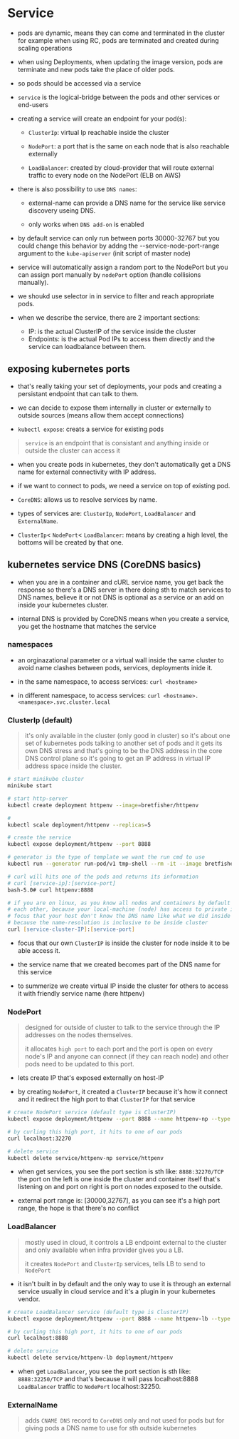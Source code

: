# Service

- pods are dynamic, means they can come and terminated in the cluster for example when using RC, pods are terminated and created during scaling operations

- when using Deployments, when updating the image version, pods are terminate and new pods take the place of older pods.

- so pods should be accessed via a service

- `service` is the logical-bridge between the pods and other services or end-users

- creating a service will create an endpoint for your pod(s):

  - `ClusterIp`: virtual Ip reachable inside the cluster

  - `NodePort`: a port that is the same on each node that is also reachable externally

  - `LoadBalancer`: created by cloud-provider that will route external traffic to every node on the NodePort (ELB on AWS)

- there is also possibility to use `DNS names`:

  - external-name can provide a DNS name for the service like service discovery useing DNS.

  - only works when `DNS add-on` is enabled

- by default service can only run between ports 30000-32767 but you could change this behavior by addng the --service-node-port-range argument to the `kube-apiserver` (init script of master node)

- service will automatically assign a random port to the NodePort but you can assign port manually by `nodePort` option (handle collisions manually).

- we shoukd use selector in in service to filter and reach appropriate pods.

- when we describe the service, there are 2 important sections:
  - IP: is the actual ClusterIP of the service inside the cluster
  - Endpoints: is the actual Pod IPs to access them directly and the service can loadbalance between them.

## exposing kubernetes ports

- that's really taking your set of deployments, your pods and creating a persistant endpoint that can talk to them.

- we can decide to expose them internally in cluster or externally to outside sources (means allow them accept connections)

- `kubectl expose`: creats a service for existing pods

> `service` is an endpoint that is consistant and anything inside or outside the cluster can access it

- when you create pods in kubernetes, they don't automatically get a DNS name for external connectivity with IP address.

- if we want to connect to pods, we need a service on top of existing pod.

- `CoreDNS`: allows us to resolve services by name.

- types of services are: `ClusterIp`, `NodePort`, `LoadBalancer` and `ExternalName`.

- `ClusterIp`< `NodePort`< `LoadBalancer`: means by creating a high level, the bottoms will be created by that one.

## kubernetes service DNS (CoreDNS basics)

- when you are in a container and cURL service name, you get back the response so there's a DNS server in there doing sth to match services to DNS names, believe it or not DNS is optional as a service or an add on inside your kubernetes cluster.

- internal DNS is provided by CoreDNS means when you create a service, you get the hostname that matches the service

### namespaces

- an orginazational parameter or a virtual wall inside the same cluster to avoid name clashes between pods, services, deployments inide it.

- in the same namespace, to access services: `curl <hostname>`

- in different namespace, to access services: `curl <hostname>.<namespace>.svc.cluster.local`

### ClusterIp (default)

> it's only available in the cluster (only good in cluster) so it's about one set of kubernetes pods talking to another set of pods and it gets its own DNS stress and that's going to be the DNS address in the core DNS control plane so it's going to get an IP address in virtual IP address space inside the cluster.

``` zsh
# start minikube cluster
minikube start

# start http-server
kubectl create deployment httpenv --image=bretfisher/httpenv

# 
kubectl scale deployment/httpenv --replicas=5

# create the service
kubectl expose deployment/httpenv --port 8888

# generator is the type of template we want the run cmd to use
kubectl run --generator run-pod/v1 tmp-shell --rm -it --image bretfisher/netshoot -- bash

# curl will hits one of the pods and returns its information
# curl [service-ip]:[service-port]
bash-5.0# curl httpenv:8888

# if you are on linux, as you know all nodes and containers by default can talk to
# each other, because your local-machine (node) has access to private ip addresses
# focus that your host don't know the DNS name like what we did inside pod (above-cmd)
# because the name-resolution is inclusive to be inside cluster
curl [service-cluster-IP]:[service-port]
```

- focus that our own `ClusterIP` is inside the cluster for node inside it to be able access it.

- the service name that we created becomes part of the DNS name for this service

- to summerize we create virtual IP inside the cluster for others to access it with friendly service name (here httpenv)

### NodePort

> designed for outside of cluster to talk to the service through the IP addresses on the nodes themselves.
>
> it allocates `high port` to each port and the port is open on every node's IP and anyone can connect (if they can reach node) and other pods need to be updated to this port.

- lets create IP that's exposed externally on host-IP

- by creating `NodePort`, it created a `ClusterIP` because it's how it connect and it redirect the high port to that `ClusterIP` for that service

``` bash
# create NodePort service (default type is ClusterIP)
kubectl expose deployment/httpenv --port 8888 --name httpenv-np --type NodePort

# by curling this high port, it hits to one of our pods
curl localhost:32270

# delete service
kubectl delete service/httpenv-np service/httpenv
```

- when get services, you see the port section is sth like: `8888:32270/TCP` the port on the left is one inside the cluster and container itself that's listening on and port on right is port on nodes exposed to the outside.

- external port range is: [30000,32767], as you can see it's a high port range, the hope is that there's no conflict

### LoadBalancer

> mostly used in cloud, it controls a LB endpoint external to the cluster and only available when infra provider gives you a LB.
>
> it creates `NodePort` and `ClusterIp` services, tells LB to send to `NodePort`

- it isn't built in by default and the only way to use it is through an external service usually in cloud service and it's a plugin in your kubernetes vendor.

``` bash
# create LoadBalancer service (default type is ClusterIP)
kubectl expose deployment/httpenv --port 8888 --name httpenv-lb --type LoadBalancer

# by curling this high port, it hits to one of our pods
curl localhost:8888

# delete service
kubectl delete service/httpenv-lb deployment/httpenv
```

- when get `LoadBalancer`, you see the port section is sth like: `8888:32250/TCP` and that's because it will pass localhost:8888 `LoadBalancer` traffic to `NodePort` localhost:32250.

### ExternalName

> adds `CNAME DNS` record to `CoreDNS` only and not used for pods but for giving pods a DNS name to use for sth outside kubernetes
